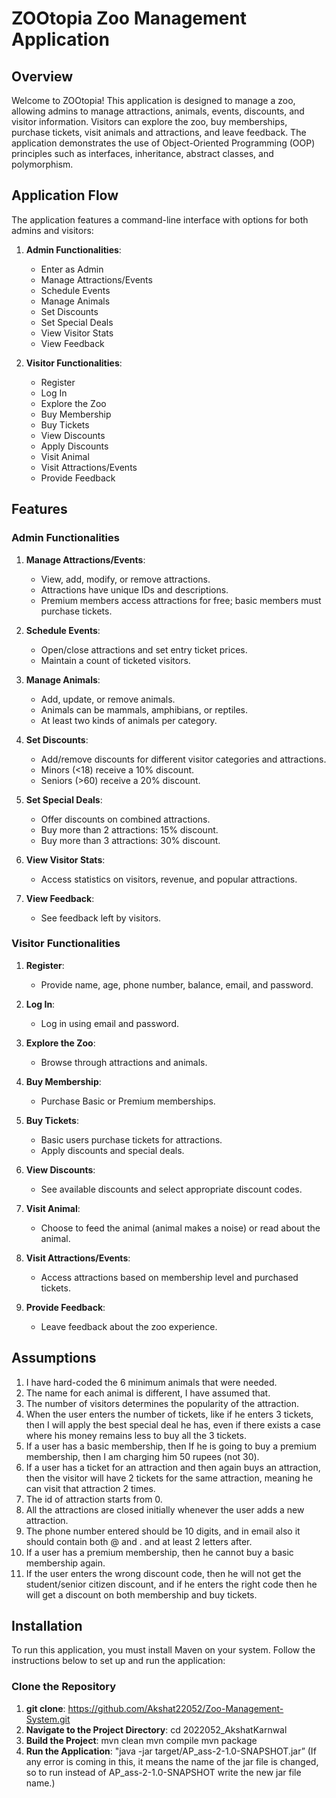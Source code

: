 # ZOOtopia Zoo Management Application

## Overview
Welcome to ZOOtopia! This application is designed to manage a zoo, allowing admins to manage attractions, animals, events, discounts, and visitor information. Visitors can explore the zoo, buy memberships, purchase tickets, visit animals and attractions, and leave feedback. The application demonstrates the use of Object-Oriented Programming (OOP) principles such as interfaces, inheritance, abstract classes, and polymorphism.

## Application Flow
The application features a command-line interface with options for both admins and visitors:

1. **Admin Functionalities**:
    - Enter as Admin
    - Manage Attractions/Events
    - Schedule Events
    - Manage Animals
    - Set Discounts
    - Set Special Deals
    - View Visitor Stats
    - View Feedback

2. **Visitor Functionalities**:
    - Register
    - Log In
    - Explore the Zoo
    - Buy Membership
    - Buy Tickets
    - View Discounts
    - Apply Discounts
    - Visit Animal
    - Visit Attractions/Events
    - Provide Feedback

## Features
### Admin Functionalities
1. **Manage Attractions/Events**:
    - View, add, modify, or remove attractions.
    - Attractions have unique IDs and descriptions.
    - Premium members access attractions for free; basic members must purchase tickets.

2. **Schedule Events**:
    - Open/close attractions and set entry ticket prices.
    - Maintain a count of ticketed visitors.

3. **Manage Animals**:
    - Add, update, or remove animals.
    - Animals can be mammals, amphibians, or reptiles.
    - At least two kinds of animals per category.

4. **Set Discounts**:
    - Add/remove discounts for different visitor categories and attractions.
    - Minors (<18) receive a 10% discount.
    - Seniors (>60) receive a 20% discount.

5. **Set Special Deals**:
    - Offer discounts on combined attractions.
    - Buy more than 2 attractions: 15% discount.
    - Buy more than 3 attractions: 30% discount.

6. **View Visitor Stats**:
    - Access statistics on visitors, revenue, and popular attractions.

7. **View Feedback**:
    - See feedback left by visitors.

### Visitor Functionalities
1. **Register**:
    - Provide name, age, phone number, balance, email, and password.

2. **Log In**:
    - Log in using email and password.

3. **Explore the Zoo**:
    - Browse through attractions and animals.

4. **Buy Membership**:
    - Purchase Basic or Premium memberships.

5. **Buy Tickets**:
    - Basic users purchase tickets for attractions.
    - Apply discounts and special deals.

6. **View Discounts**:
    - See available discounts and select appropriate discount codes.

7. **Visit Animal**:
    - Choose to feed the animal (animal makes a noise) or read about the animal.

8. **Visit Attractions/Events**:
    - Access attractions based on membership level and purchased tickets.

9. **Provide Feedback**:
    - Leave feedback about the zoo experience.

## Assumptions

1. I have hard-coded the 6 minimum animals that were needed.
2. The name for each animal is different, I have assumed that.
3. The number of visitors determines the popularity of the attraction.
4. When the user enters the number of tickets, like if he enters 3 tickets, then I will apply the best special deal he has, even if there exists a case where his money remains less to buy all the 3 tickets.
5. If a user has a basic membership, then If he is going to buy a premium membership, then I am charging him 50 rupees (not 30).
6. If a user has a ticket for an attraction and then again buys an attraction, then the visitor will have 2 tickets for the same attraction, meaning he can visit that attraction 2 times.
7. The id of attraction starts from 0.
8. All the attractions are closed initially whenever the user adds a new attraction.
9. The phone number entered should be 10 digits, and in email also it should contain both @ and . and at least 2 letters after.
10. If a user has a premium membership, then he cannot buy a basic membership again.
11. If the user enters the wrong discount code, then he will not get the student/senior citizen discount, and if he enters the right code then he will get a discount on both membership and buy tickets.

## Installation

To run this application, you must install Maven on your system. Follow the instructions below to set up and run the application:

### Clone the Repository

1. **git clone**: https://github.com/Akshat22052/Zoo-Management-System.git
2. **Navigate to the Project Directory**: cd 2022052_AkshatKarnwal
3. **Build the Project**: mvn clean mvn compile mvn package
4. **Run the Application**: "java -jar target/AP_ass-2-1.0-SNAPSHOT.jar” (If any error is coming in this, it means the name of the jar file is changed, so to run instead of AP_ass-2-1.0-SNAPSHOT write the new jar file name.)



